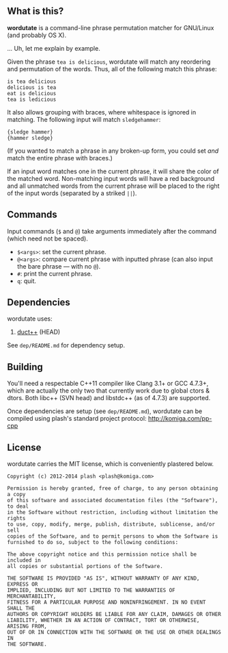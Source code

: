 
## What is this?

**wordutate** is a command-line phrase permutation matcher for GNU/Linux
(and probably OS X).

… Uh, let me explain by example.

Given the phrase `tea is delicious`, wordutate will match any reordering and
permutation of the words. Thus, all of the following match this phrase:

```
is tea delicious
delicious is tea
eat is delicious
tea is ledicious
```

It also allows grouping with braces, where whitespace is ignored in matching.
The following input will match `sledgehammer`:

```
{sledge hammer}
{hammer sledge}
```

(If you wanted to match a phrase in any broken-up form, you could set *and*
match the entire phrase with braces.)

If an input word matches one in the current phrase, it will share the color of
the matched word. Non-matching input words will have a red background and all
unmatched words from the current phrase will be placed to the right of the
input words (separated by a striked `||`).

## Commands

Input commands (`$` and `@`) take arguments immediately after the command
(which need not be spaced).

* `$<args>`: set the current phrase.
* `@<args>`: compare current phrase with inputted phrase (can also input the
  bare phrase — with no `@`).
* `#`: print the current phrase.
* `q`: quit.

## Dependencies

wordutate uses:

1. [duct++](https://github.com/komiga/duct-cpp) (HEAD)

See `dep/README.md` for dependency setup.

## Building

You'll need a respectable C++11 compiler like Clang 3.1+ or GCC 4.7.3+, which
are actually the only two that currently work due to global ctors & dtors.
Both libc++ (SVN head) and libstdc++ (as of 4.7.3) are supported.

Once dependencies are setup (see `dep/README.md`), wordutate can be compiled
using plash's standard project protocol: http://komiga.com/pp-cpp

## License

wordutate carries the MIT license, which is conveniently plastered below.

```
Copyright (c) 2012-2014 plash <plash@komiga.com>

Permission is hereby granted, free of charge, to any person obtaining a copy
of this software and associated documentation files (the "Software"), to deal
in the Software without restriction, including without limitation the rights
to use, copy, modify, merge, publish, distribute, sublicense, and/or sell
copies of the Software, and to permit persons to whom the Software is
furnished to do so, subject to the following conditions:

The above copyright notice and this permission notice shall be included in
all copies or substantial portions of the Software.

THE SOFTWARE IS PROVIDED "AS IS", WITHOUT WARRANTY OF ANY KIND, EXPRESS OR
IMPLIED, INCLUDING BUT NOT LIMITED TO THE WARRANTIES OF MERCHANTABILITY,
FITNESS FOR A PARTICULAR PURPOSE AND NONINFRINGEMENT. IN NO EVENT SHALL THE
AUTHORS OR COPYRIGHT HOLDERS BE LIABLE FOR ANY CLAIM, DAMAGES OR OTHER
LIABILITY, WHETHER IN AN ACTION OF CONTRACT, TORT OR OTHERWISE, ARISING FROM,
OUT OF OR IN CONNECTION WITH THE SOFTWARE OR THE USE OR OTHER DEALINGS IN
THE SOFTWARE.
```
